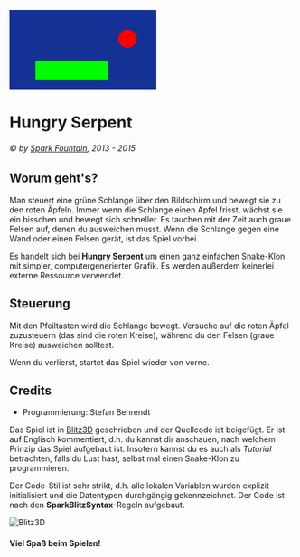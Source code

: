 ![Hungry Serpent Logo](https://raw.githubusercontent.com/SparkFountain/Hungry-Serpent/master/logo.png "Logo")

# Hungry Serpent
###### © by [Spark Fountain](http://sparkfountain.de/), 2013 - 2015

## Worum geht's?
Man steuert eine grüne Schlange über den Bildschirm und bewegt sie zu den roten Äpfeln.
Immer wenn die Schlange einen Apfel frisst, wächst sie ein bisschen und bewegt sich 
schneller. Es tauchen mit der Zeit auch graue Felsen auf, denen du ausweichen musst. 
Wenn die Schlange gegen eine Wand oder einen Felsen gerät, ist das Spiel vorbei.

Es handelt sich bei **Hungry Serpent** um einen ganz einfachen 
[Snake](https://en.wikipedia.org/wiki/Snake_%28video_game%29)-Klon mit simpler, 
computergenerierter Grafik. Es werden außerdem keinerlei externe Ressource verwendet.

## Steuerung
Mit den Pfeiltasten wird die Schlange bewegt. Versuche auf die roten Äpfel zuzusteuern 
(das sind die roten Kreise), während du den Felsen (graue Kreise) ausweichen solltest.

Wenn du verlierst, startet das Spiel wieder von vorne.

## Credits
* Programmierung: Stefan Behrendt

Das Spiel ist in [Blitz3D](http://www.blitzbasic.com/Products/blitz3d.php) geschrieben 
und der Quellcode ist beigefügt. Er ist auf Englisch kommentiert, d.h. du kannst dir 
anschauen, nach welchem Prinzip das Spiel aufgebaut ist. Insofern kannst du es auch 
als *Tutorial* betrachten, falls du Lust hast, selbst mal einen Snake-Klon zu 
programmieren.

Der Code-Stil ist sehr strikt, d.h. alle lokalen Variablen wurden explizit initialisiert
und die Datentypen durchgängig gekennzeichnet. Der Code ist nach den 
**SparkBlitzSyntax**-Regeln aufgebaut.

![Blitz3D](http://www.blitzbasic.com/img/blitz3d.png "Blitz3D")

#### Viel Spaß beim Spielen!
